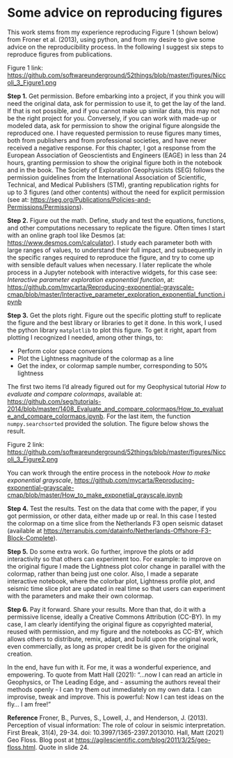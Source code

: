 # Some advice on reproducing figures

This work stems from my experience reproducing  Figure 1 (shown below) from Froner et al. (2013), using python, and from my desire to give some advice on the reproducibility process. In the following I suggest six steps to reproduce figures from publications.

Figure 1 link: 
https://github.com/softwareunderground/52things/blob/master/figures/Niccoli_3_Figure1.png

__Step 1.__ Get permission. Before embarking into a project, if you think you will need the original data, ask for permission to use it, to get the lay of the land. If that is not possible, and if you cannot make up similar data, this may not be the right project for you. Conversely, if you can work with made-up or modeled data, ask for permission to show the original figure alongside the reproduced one. I have requested permission to reuse figures many times, both from publishers and from professional societies, and have never received a negative response. For this chapter, I got a response from the European Association of Geoscientists and Engineers (EAGE) in less than 24 hours, granting permission to show the original figure both in the notebook and in the book. The Society of Exploration Geophysicists (SEG) follows the permission guidelines from the International Association of Scientific, Technical, and Medical Publishers (STM), granting republication rights for up to 3 figures (and other contents) without the need for explicit permission (see at: https://seg.org/Publications/Policies-and-Permissions/Permissions).

__Step 2.__ Figure out the math. Define, study and test the equations, functions, and other computations necessary to replicate the figure. Often times I start with an online graph tool like Desmos (at:  https://www.desmos.com/calculator). I study each parameter both with large ranges of values, to understand their full impact, and subsequently in the specific ranges required to reproduce the figure, and try to come up with sensible default values when necessary. I later replicate the whole process in a Jupyter notebook with interactive widgets, for this case see: _Interactive parameter exploration exponential function_, at: https://github.com/mycarta/Reproducing-exponential-grayscale-cmap/blob/master/Interactive_parameter_exploration_exponential_function.ipynb

__Step 3.__ Get the plots right. Figure out the specific plotting stuff to replicate the figure and the best library or libraries to get it done. In this work, I used the python library `matplotlib` to plot this figure. To get it right, apart from plotting I recognized I needed, among other things, to:
-	Perform color space conversions
-	Plot the Lightness magnitude of the colormap as a line
-	Get the index, or colormap sample number, corresponding to 50% lightness

The first two items I’d already figured out for my Geophysical tutorial _How to evaluate and compare colormaps_, available at: https://github.com/seg/tutorials-2014/blob/master/1408_Evaluate_and_compare_colormaps/How_to_evaluate_and_compare_colormaps.ipynb. For the last item, the function `numpy.searchsorted` provided the solution. The figure below shows the result.

Figure 2 link: 
https://github.com/softwareunderground/52things/blob/master/figures/Niccoli_3_Figure2.png

You can work through the entire process in the notebook _How to make exponential grayscale_, https://github.com/mycarta/Reproducing-exponential-grayscale-cmap/blob/master/How_to_make_exponetial_grayscale.ipynb

__Step 4.__ Test the results. Test on the data that come with the paper, if you got permission, or other data, either made up or real.  In this case I tested the colormap on a time slice from the Netherlands F3 open seismic dataset (available at https://terranubis.com/datainfo/Netherlands-Offshore-F3-Block-Complete).

__Step 5.__ Do some extra work. Go further, improve the plots or add interactivity so that others can experiment too. For example: to improve on the original figure I made the Lightness plot color change in parallel with the colormap, rather than being just one color. Also, I made a separate interactive notebook, where the colorbar plot, Lightness profile plot, and seismic time slice plot are updated in real time so that users can experiment with the parameters and make their own colormap.

__Step 6.__ Pay it forward. Share your results. More than that, do it with a permissive license, ideally a Creative Commons Attribution (CC-BY). In my case, I am clearly identifying the original figure as copyrighted material, reused with permission, and my figure and the notebooks as CC-BY, which allows others to distribute, remix, adapt, and build upon the original work, even commercially, as long as proper credit be is given for the original creation.

In the end, have fun with it. For me, it was a wonderful experience, and empowering. To quote from Matt Hall (2021): “...now I can read an article in Geophysics, or The Leading Edge, and - assuming the authors reveal their methods openly - I can try them out immediately on my own data. I can improvise, tweak and improve. This is powerful: Now I can test ideas on the fly… I am free!”

__Reference__
Froner, B., Purves, S., Lowell, J., and Henderson, J. (2013). Perception of visual information: The role of colour in seismic interpretation. First Break, 31(4), 29-34. doi: 10.3997/1365-2397.2013010.
Hall, Matt (2021) Geo Floss. Blog post at https://agilescientific.com/blog/2011/3/25/geo-floss.html. Quote in slide 24.
